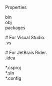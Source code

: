 Properties

bin  
obj  
packages

\# For Visual Studio.  
.vs 

\# For JetBrais Rider.  
.idea 

*.csproj  
*.sln  
*.config  
